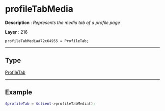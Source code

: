 # profileTabMedia

**Description** : *Represents the media tab of a profile page*

**Layer** : 216

```tl
profileTabMedia#72c64955 = ProfileTab;
```

---

## Type

[ProfileTab](type/ProfileTab)

---

## Example

```php
$profileTab = $client->profileTabMedia();
```